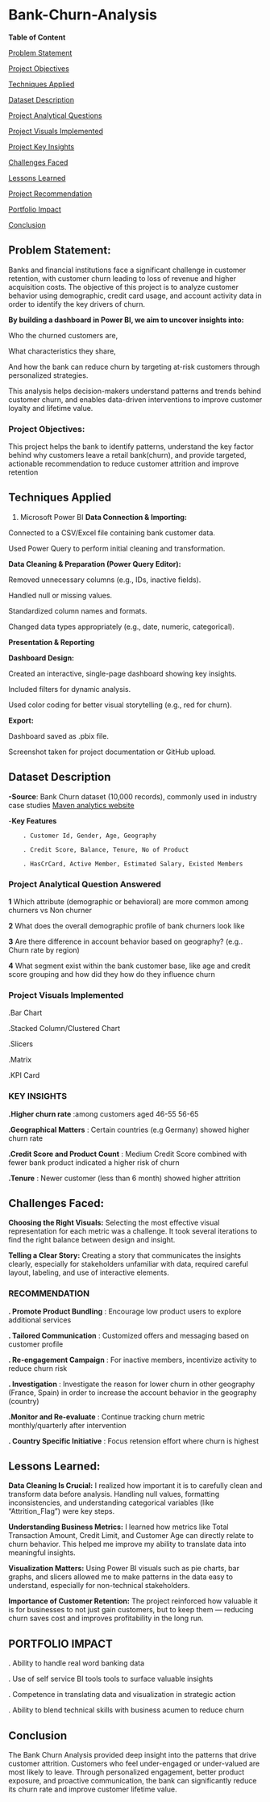 # Bank-Churn-Analysis
**Table of Content** 

[Problem Statement](https://github.com/OlajesuOgunyemi/Bank-Churn-Analysis#problem-statement)

[Project Objectives](https://github.com/OlajesuOgunyemi/Bank-Churn-Analysis/blob/main/README.md#project-objectives)

[Techniques Applied](https://github.com/OlajesuOgunyemi/Bank-Churn-Analysis?tab=readme-ov-file#techniques-applied)

[Dataset Description](https://github.com/OlajesuOgunyemi/Bank-Churn-Analysis/blob/main/README.md#dataset-description) 

[Project Analytical Questions](https://github.com/OlajesuOgunyemi/Bank-Churn-Analysis/blob/main/README.md#project-analytical-question-answered) 

[Project Visuals Implemented](https://github.com/OlajesuOgunyemi/Bank-Churn-Analysis/blob/main/README.md#project-visuals-implemented) 

[Project Key Insights](https://github.com/OlajesuOgunyemi/Bank-Churn-Analysis/blob/main/README.md#key-insights) 

[Challenges Faced](https://github.com/OlajesuOgunyemi/Bank-Churn-Analysis#challenges-faced)

[Lessons Learned](https://github.com/OlajesuOgunyemi/Bank-Churn-Analysis#lessons-learned)

[Project Recommendation](https://github.com/OlajesuOgunyemi/Bank-Churn-Analysis/blob/main/README.md#recommendation) 

[Portfolio Impact](https://github.com/OlajesuOgunyemi/Bank-Churn-Analysis/blob/main/README.md#portfolio-impact) 

[Conclusion](https://github.com/OlajesuOgunyemi/Bank-Churn-Analysis?tab=readme-ov-file#conclusion)



 ## Problem Statement:
Banks and financial institutions face a significant challenge in customer retention, with customer churn leading to loss of revenue and higher acquisition costs. The objective of this project is to analyze customer behavior using demographic, credit card usage, and account activity data in order to identify the key drivers of churn.

**By building a dashboard in Power BI, we aim to uncover insights into:**

Who the churned customers are,

What characteristics they share,

And how the bank can reduce churn by targeting at-risk customers through personalized strategies.

This analysis helps decision-makers understand patterns and trends behind customer churn, and enables data-driven interventions to improve customer loyalty and lifetime value.

 ### Project Objectives: 

This project helps the bank to identify patterns, understand the key factor behind why customers leave a retail bank(churn), and provide targeted, actionable recommendation to reduce customer attrition and improve retention 

 ## Techniques Applied
1. Microsoft Power BI
**Data Connection & Importing:**

Connected to a CSV/Excel file containing bank customer data.

Used Power Query to perform initial cleaning and transformation.

**Data Cleaning & Preparation (Power Query Editor):**

Removed unnecessary columns (e.g., IDs, inactive fields).

Handled null or missing values.

Standardized column names and formats.

Changed data types appropriately (e.g., date, numeric, categorical).

 **Presentation & Reporting**
 
**Dashboard Design:**

Created an interactive, single-page dashboard showing key insights.

Included filters for dynamic analysis.

Used color coding for better visual storytelling (e.g., red for churn).

**Export:**

Dashboard saved as .pbix file.

Screenshot taken for project documentation or GitHub upload.

 ## Dataset Description
 
 **-Source**: Bank Churn dataset (10,000 records), commonly used in industry case studies [Maven analytics website](https://mavenanalytics.io/data-playground?order=date_added%2Cdesc&search=bank%20churn)

 -**Key Features** 

        . Customer Id, Gender, Age, Geography 

        . Credit Score, Balance, Tenure, No of Product 

        . HasCrCard, Active Member, Estimated Salary, Existed Members 

         

  ### Project Analytical Question Answered

**1**  Which attribute (demographic or behavioral) are more common among churners vs Non churner

**2** What does the overall demographic profile of bank churners look like 

**3** Are there difference in account behavior based on geography? (e.g.. Churn rate by region) 

**4** What segment exist within the bank customer base, like age and credit score grouping and how did they how do they influence churn 

### Project Visuals Implemented

.Bar Chart 

.Stacked Column/Clustered Chart 

.Slicers 

.Matrix 

.KPI Card

 ### KEY INSIGHTS

**.Higher churn rate** :among customers aged 46-55  56-65 

**.Geographical Matters** : Certain countries (e.g Germany) showed higher churn rate 

**.Credit Score and Product Count** : Medium Credit Score combined with fewer bank product indicated a higher risk of churn 

**.Tenure** : Newer customer (less than 6 month) showed higher attrition 

## Challenges Faced:
 **Choosing the Right Visuals:**
Selecting the most effective visual representation for each metric was a challenge. It took several iterations to find the right balance between design and insight.

**Telling a Clear Story:**
Creating a story that communicates the insights clearly, especially for stakeholders unfamiliar with data, required careful layout, labeling, and use of interactive elements.

### RECOMMENDATION

**. Promote Product Bundling** : Encourage low product users to explore additional services 

**. Tailored Communication** : Customized offers and messaging based on customer profile 

**. Re-engagement Campaign** : For inactive members, incentivize activity to reduce churn risk 

**. Investigation** : Investigate the reason for lower churn in other geography (France, Spain) in order to increase the account behavior in the geography (country) 

**.Monitor and Re-evaluate** : Continue tracking churn metric monthly/quarterly after intervention 

**. Country Specific Initiative** : Focus retension effort where churn is highest 


  ## Lessons Learned:
**Data Cleaning Is Crucial:**
I realized how important it is to carefully clean and transform data before analysis. Handling null values, formatting inconsistencies, and understanding categorical variables (like “Attrition_Flag”) were key steps.

**Understanding Business Metrics:**
I learned how metrics like Total Transaction Amount, Credit Limit, and Customer Age can directly relate to churn behavior. This helped me improve my ability to translate data into meaningful insights.

**Visualization Matters:**
Using Power BI visuals such as pie charts, bar graphs, and slicers allowed me to make patterns in the data easy to understand, especially for non-technical stakeholders.

**Importance of Customer Retention:**
The project reinforced how valuable it is for businesses to not just gain customers, but to keep them — reducing churn saves cost and improves profitability in the long run.

 ## PORTFOLIO IMPACT

. Ability to handle real word banking data 

. Use of self service BI tools tools to surface valuable insights 

. Competence in translating data and visualization in strategic action  

. Ability to blend technical skills with business acumen  to reduce churn 

## Conclusion
The Bank Churn Analysis provided deep insight into the patterns that drive customer attrition. Customers who feel under-engaged or under-valued are most likely to leave. Through personalized engagement, better product exposure, and proactive communication, the bank can significantly reduce its churn rate and improve customer lifetime value.

 

 

 
